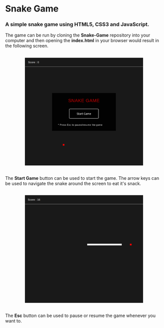 # Snake Game

### A simple snake game using HTML5, CSS3 and JavaScript.

The game can be run by cloning the **Snake-Game** repository into your computer and then opening the **index.html** in your browser would result in the following screen.

<p align="center">
    <img src="images/snake_preview.png" alt="Snake Preview" width="75%" height="50%" style="margin: 3% 12.5%;">
</p>

The **Start Game** button can be used to start the game. The arrow keys can be used to navigate the snake around the screen to eat it's snack. 

<p align="center">
    <img src="images/snake_game.png" alt="Snake Game" width="75%" height="50%" style="margin: 3% 12.5%;">
</p>


The **Esc** button can be used to pause or resume the game whenever you want to.